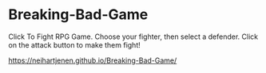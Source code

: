 # Breaking-Bad-Game

Click To Fight RPG Game. Choose your fighter, then select a defender. Click on the attack button to make them fight!

https://neihartjenen.github.io/Breaking-Bad-Game/
